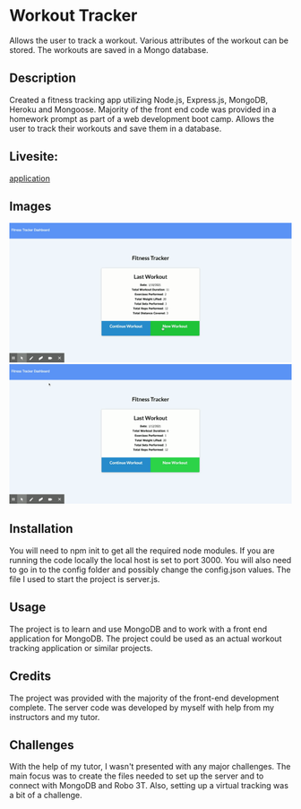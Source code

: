 # Workout Tracker

Allows the user to track a workout. Various attributes of the workout can be stored. The workouts are saved in a Mongo database.

## Description

Created a fitness tracking app utilizing Node.js, Express.js, MongoDB, Heroku and Mongoose. Majority of the front end code was provided in a homework prompt as part of a web development boot camp. Allows the user to track their workouts and save them in a database.

## Livesite:

[application](https://URL)

## Images

<img src="images/mainscreen.gif" alt="the main screen of the application">

<img src="images/tracker.gif" alt="the main screen of the application">

## Installation

You will need to npm init to get all the required node modules. If you are running the code locally the local host is set to port 3000. You will also need to go in to the config folder and possibly change the config.json values. The file I used to start the project is server.js.

## Usage

The project is to learn and use MongoDB and to work with a front end application for MongoDB. The project could be used as an actual workout tracking application or similar projects.

## Credits

The project was provided with the majority of the front-end development complete. The server code was developed by myself with help from my instructors and my tutor. 

## Challenges

With the help of my tutor, I wasn't presented with any major challenges. The main focus was to create the files needed to set up the server and to connect with MongoDB and Robo 3T. Also, setting up a virtual tracking was a bit of a challenge. 